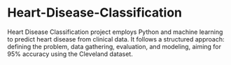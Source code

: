 # Heart-Disease-Classification
Heart Disease Classification project employs Python and machine learning to predict heart disease from clinical data. It follows a structured approach: defining the problem, data gathering, evaluation, and modeling, aiming for 95% accuracy using the Cleveland dataset.
